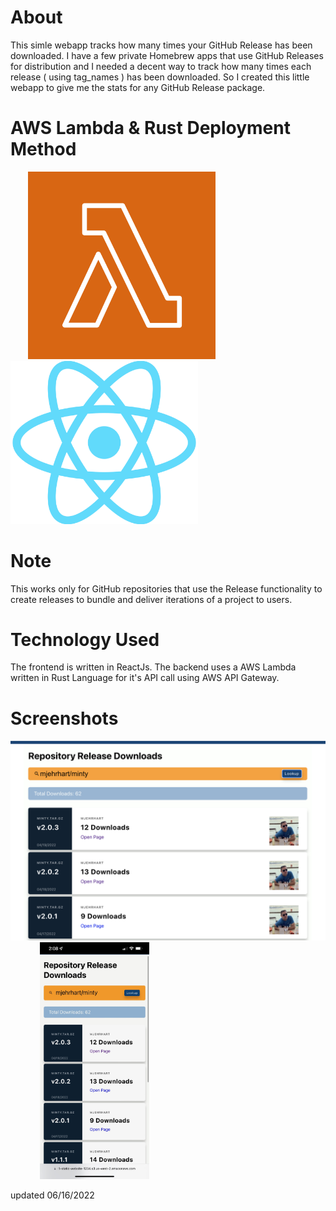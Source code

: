 # About
This simle webapp tracks how many times your GitHub Release has been downloaded. I have a few private Homebrew apps that use GitHub Releases for distribution and I needed a decent way to track how many times each release ( using tag_names ) has been downloaded.  So I created this little webapp to give me the stats for any GitHub Release package.

# AWS Lambda & Rust Deployment Method
 
<p float="left">
	&nbsp;&nbsp;&nbsp;&nbsp;&nbsp;&nbsp;
  <img src="https://raw.githubusercontent.com/mjehrhart/assets/main/images/Amazon_Lambda_architecture_logo.svg_BJlr5ojmmqIb7PH7.png" width="300" />
	&nbsp;&nbsp;&nbsp;&nbsp;&nbsp;&nbsp;&nbsp;&nbsp;&nbsp;&nbsp;&nbsp;
  <img src="https://raw.githubusercontent.com/mjehrhart/assets/main/images/React-icon.svg_dE5uQ4eYSI3SgfR3.png" width="300" />  
</p>
 
 
# Note
This works only for GitHub repositories that use the Release functionality to create releases to bundle and deliver iterations of a project to users.

# Technology Used
The frontend is written in ReactJs. The backend uses a AWS Lambda written in Rust Language for it's API call using AWS API Gateway.

# Screenshots 

<p float="left">  
  <img src="https://raw.githubusercontent.com/mjehrhart/assets/main/images/Screen Shot 2022-06-15 at 7.44.17 PM_TFireoHNSteikyTT.png" width="600" />
	&nbsp;&nbsp;&nbsp;&nbsp;&nbsp;&nbsp;&nbsp;&nbsp;&nbsp;&nbsp;&nbsp;
  <img src="https://raw.githubusercontent.com/mjehrhart/assets/main/images/React App_m1WNl56RB9AdRgMV.jpeg" width="175" />  
</p>
 
 
 
 
updated 06/16/2022
